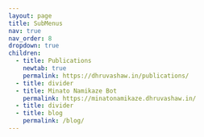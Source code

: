 ```yaml
---
layout: page
title: SubMenus
nav: true
nav_order: 8
dropdown: true
children:
  - title: Publications
    newtab: true
    permalink: https://dhruvashaw.in/publications/
  - title: divider
  - title: Minato Namikaze Bot
    permalink: https://minatonamikaze.dhruvashaw.in/
  - title: divider
  - title: blog
    permalink: /blog/
---
```

